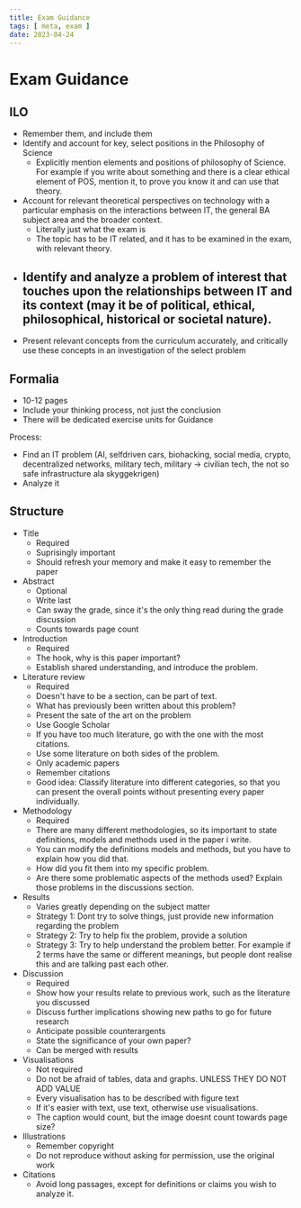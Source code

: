 ```yaml
---
title: Exam Guidance
tags: [ meta, exam ]
date: 2023-04-24
---
```


# Exam Guidance
## ILO
- Remember them, and include them
- Identify and account for key, select positions in the Philosophy of Science
  - Explicitly mention elements and positions of philosophy of Science. For example if you write about something and there is a clear ethical element of POS, mention it, to prove you know it and can use that theory.
- Account for relevant theoretical perspectives on technology with a particular emphasis on the interactions between IT, the general BA subject area and the broader context.
  - Literally just what the exam is
  - The topic has to be IT related, and it has to be examined in the exam, with relevant theory.
- Identify and analyze a problem of interest that touches upon the relationships between IT and its context (may it be of political, ethical, philosophical, historical or societal nature).
  - 
- Present relevant concepts from the curriculum accurately, and critically use these concepts in an investigation of the select problem

## Formalia
- 10-12 pages
- Include your thinking process, not just the conclusion
- There will be dedicated exercise units for Guidance

Process:
- Find an IT problem (AI, selfdriven cars, biohacking, social media, crypto, decentralized networks, military tech, military -> civilian tech, the not so safe infrastructure ala skyggekrigen)
- Analyze it

## Structure
- Title
  - Required
  - Suprisingly important
  - Should refresh your memory and make it easy to remember the paper
- Abstract
  - Optional
  - Write last
  - Can sway the grade, since it's the only thing read during the grade discussion
  - Counts towards page count
- Introduction
  - Required
  - The hook, why is this paper important?
  - Establish shared understanding, and introduce the problem.
- Literature review
  - Required
  - Doesn't have to be a section, can be part of text.
  - What has previously been written about this problem?
  - Present the sate of the art on the problem
  - Use Google Scholar
  - If you have too much literature, go with the one with the most citations.
  - Use some literature on both sides of the problem.
  - Only academic papers
  - Remember citations
  - Good idea: Classify literature into different categories, so that you can present the overall points without presenting every paper individually.
- Methodology
  - Required
  - There are many different methodologies, so its important to state definitions, models and methods used in the paper i write.
  - You can modify the definitions models and methods, but you have to explain how you did that.
  - How did you fit them into my specific problem.
  - Are there some problematic aspects of the methods used? Explain those problems in the discussions section.
- Results
  - Varies greatly depending on the subject matter
  - Strategy 1: Dont try to solve things, just provide new information regarding the problem
  - Strategy 2: Try to help fix the problem, provide a solution
  - Strategy 3: Try to help understand the problem better. For example if 2 terms have the same or different meanings, but people dont realise this and are talking past each other.
- Discussion
  - Required
  - Show how your results relate to previous work, such as the literature you discussed
  - Discuss further implications showing new paths to go for future research
  - Anticipate possible counterargents
  - State the significance of your own paper?
  - Can be merged with results
- Visualisations
  - Not required
  - Do not be afraid of tables, data and graphs. UNLESS THEY DO NOT ADD VALUE
  - Every visualisation has to be described with figure text
  - If it's easier with text, use text, otherwise use visualisations. 
  - The caption would count, but the image doesnt count towards page size?
- Illustrations
  - Remember copyright
  - Do not reproduce without asking for permission, use the original work
- Citations
  - Avoid long passages, except for definitions or claims you wish to analyze it.
